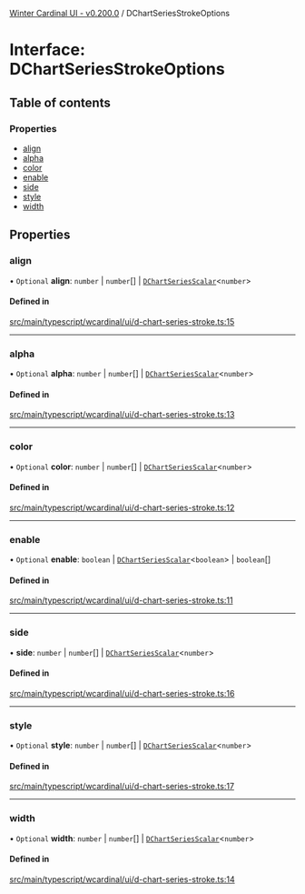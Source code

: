 [Winter Cardinal UI - v0.200.0](../index.md) / DChartSeriesStrokeOptions

# Interface: DChartSeriesStrokeOptions

## Table of contents

### Properties

- [align](DChartSeriesStrokeOptions.md#align)
- [alpha](DChartSeriesStrokeOptions.md#alpha)
- [color](DChartSeriesStrokeOptions.md#color)
- [enable](DChartSeriesStrokeOptions.md#enable)
- [side](DChartSeriesStrokeOptions.md#side)
- [style](DChartSeriesStrokeOptions.md#style)
- [width](DChartSeriesStrokeOptions.md#width)

## Properties

### align

• `Optional` **align**: `number` \| `number`[] \| [`DChartSeriesScalar`](../index.md#dchartseriesscalar)<`number`\>

#### Defined in

[src/main/typescript/wcardinal/ui/d-chart-series-stroke.ts:15](https://github.com/winter-cardinal/winter-cardinal-ui/blob/v0.200.0/src/main/typescript/wcardinal/ui/d-chart-series-stroke.ts#L15)

___

### alpha

• `Optional` **alpha**: `number` \| `number`[] \| [`DChartSeriesScalar`](../index.md#dchartseriesscalar)<`number`\>

#### Defined in

[src/main/typescript/wcardinal/ui/d-chart-series-stroke.ts:13](https://github.com/winter-cardinal/winter-cardinal-ui/blob/v0.200.0/src/main/typescript/wcardinal/ui/d-chart-series-stroke.ts#L13)

___

### color

• `Optional` **color**: `number` \| `number`[] \| [`DChartSeriesScalar`](../index.md#dchartseriesscalar)<`number`\>

#### Defined in

[src/main/typescript/wcardinal/ui/d-chart-series-stroke.ts:12](https://github.com/winter-cardinal/winter-cardinal-ui/blob/v0.200.0/src/main/typescript/wcardinal/ui/d-chart-series-stroke.ts#L12)

___

### enable

• `Optional` **enable**: `boolean` \| [`DChartSeriesScalar`](../index.md#dchartseriesscalar)<`boolean`\> \| `boolean`[]

#### Defined in

[src/main/typescript/wcardinal/ui/d-chart-series-stroke.ts:11](https://github.com/winter-cardinal/winter-cardinal-ui/blob/v0.200.0/src/main/typescript/wcardinal/ui/d-chart-series-stroke.ts#L11)

___

### side

• **side**: `number` \| `number`[] \| [`DChartSeriesScalar`](../index.md#dchartseriesscalar)<`number`\>

#### Defined in

[src/main/typescript/wcardinal/ui/d-chart-series-stroke.ts:16](https://github.com/winter-cardinal/winter-cardinal-ui/blob/v0.200.0/src/main/typescript/wcardinal/ui/d-chart-series-stroke.ts#L16)

___

### style

• `Optional` **style**: `number` \| `number`[] \| [`DChartSeriesScalar`](../index.md#dchartseriesscalar)<`number`\>

#### Defined in

[src/main/typescript/wcardinal/ui/d-chart-series-stroke.ts:17](https://github.com/winter-cardinal/winter-cardinal-ui/blob/v0.200.0/src/main/typescript/wcardinal/ui/d-chart-series-stroke.ts#L17)

___

### width

• `Optional` **width**: `number` \| `number`[] \| [`DChartSeriesScalar`](../index.md#dchartseriesscalar)<`number`\>

#### Defined in

[src/main/typescript/wcardinal/ui/d-chart-series-stroke.ts:14](https://github.com/winter-cardinal/winter-cardinal-ui/blob/v0.200.0/src/main/typescript/wcardinal/ui/d-chart-series-stroke.ts#L14)
